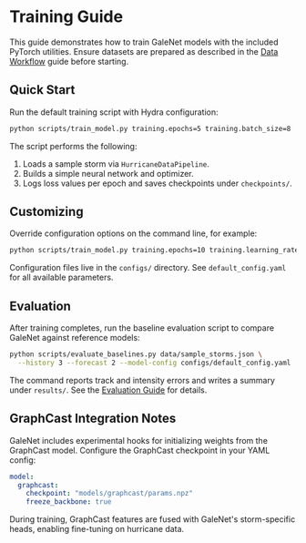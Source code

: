 # Training Guide

This guide demonstrates how to train GaleNet models with the included
PyTorch utilities. Ensure datasets are prepared as described in the
[Data Workflow](data_workflow.md) guide before starting.

## Quick Start

Run the default training script with Hydra configuration:

```bash
python scripts/train_model.py training.epochs=5 training.batch_size=8
```

The script performs the following:

1. Loads a sample storm via `HurricaneDataPipeline`.
2. Builds a simple neural network and optimizer.
3. Logs loss values per epoch and saves checkpoints under `checkpoints/`.

## Customizing

Override configuration options on the command line, for example:

```bash
python scripts/train_model.py training.epochs=10 training.learning_rate=1e-4
```

Configuration files live in the `configs/` directory. See `default_config.yaml`
for all available parameters.

## Evaluation

After training completes, run the baseline evaluation script to compare GaleNet
against reference models:

```bash
python scripts/evaluate_baselines.py data/sample_storms.json \
  --history 3 --forecast 2 --model-config configs/default_config.yaml
```

The command reports track and intensity errors and writes a summary under
`results/`. See the [Evaluation Guide](evaluation.md) for details.

## GraphCast Integration Notes

GaleNet includes experimental hooks for initializing weights from the
GraphCast model. Configure the GraphCast checkpoint in your YAML config:

```yaml
model:
  graphcast:
    checkpoint: "models/graphcast/params.npz"
    freeze_backbone: true
```

During training, GraphCast features are fused with GaleNet's storm-specific
heads, enabling fine-tuning on hurricane data.
